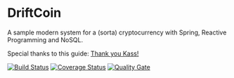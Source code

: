 # DriftCoin
A sample modern system for a (sorta) cryptocurrency with Spring, Reactive Programming and NoSQL.

Special thanks to this guide: [Thank you Kass!](https://medium.com/programmers-blockchain/create-simple-blockchain-java-tutorial-from-scratch-6eeed3cb03fa)

[![Build Status](https://travis-ci.org/LoreScianatico/DriftCoin.svg?branch=master)](https://travis-ci.org/LoreScianatico/DriftCoin)
[![Coverage Status](https://coveralls.io/repos/LoreScianatico/DriftCoin/badge.svg?branch=master&service=github)](https://coveralls.io/github/LoreScianatico/DriftCoin?branch=master)
[![Quality Gate](https://sonarcloud.io/api/project_badges/measure?project=com.lorescianatico%3Adriftcoin&metric=alert_status)](https://sonarcloud.io/api/project_badges/measure?project=com.lorescianatico%3Adriftcoin&metric=alert_status)